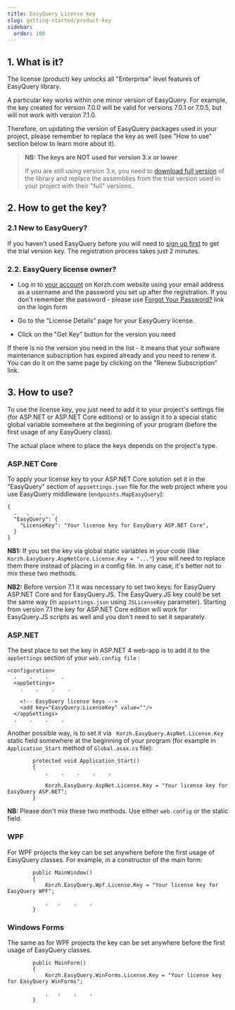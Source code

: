 ```yaml
---
title: EasyQuery License key
slug: getting-started/product-key
sidebar:
  order: 100
---
```


## 1. What is it?

The license (product) key unlocks all "Enterprise" level features of EasyQuery library.

A particular key works within one minor version of EasyQuery. For example, the key created for version 7.0.0 will be valid for versions 7.0.1 or 7.0.5, but will not work with version 7.1.0.
 
Therefore, on updating the version of EasyQuery packages used in your project, please remember to replace the key as well (see "How to use" section below to learn more about it).

> **NB: The keys are NOT used for version 3.x or lower**
>
> If you are still using version 3.x, you need to [download full version](https://korzh.com/account/assets) of the library and replace the assemblies from the trial version used in your project with their "full" versions.

## 2. How to get the key?

### 2.1 New to EasyQuery?

If you haven't used EasyQuery before you will need to [sign up first](https://korzh.com/easyquery#get-started)  to get the trial version key. The registration process takes just 2 minutes. 


### 2.2. EasyQuery license owner?

* Log in to [your account](https://korzh.com/account) on Korzh.com website using your email address as a username and the password you set up after the registration. If you don't remember the password - please use [Forgot Your Password?](https://korzh.com/account/auth/forgotpassword) link on the login form
 
* Go to the "License Details" page for your EasyQuery license.

* Click on the "Get Key" button for the version you need
 
If there is no the version you need in the list - it means that your software maintenance subscription has expired already and you need to renew it. You can do it on the same page by clicking on the "Renew Subscription" link.

## 3. How to use?

To use the license key, you just need to add it to your project's settings file  (for ASP.NET or ASP.NET Core editions) or to assign it to a special static global variable somewhere at the beginning of your program (before the first usage of any EasyQuery class). 

The actual place where to place the keys depends on the project's type.

### ASP.NET Core

To apply your license key to your ASP.NET Core solution set it in the "EasyQuery" section of `appsettings.json` file  for the web project where you use EasyQuery middleware (`endpoints.MapEasyQuery`):

```
{
  .   .   .   .
  "EasyQuery": {
    "LicenseKey": "Your license key for EasyQuery ASP.NET Core",
  }
}
```

__NB1:__ If you set the key via global static variables in your code (like `Korzh.EasyQuery.AspNetCore.License.Key = "..."`) you will need to replace them there instead of placing in a config file. In any case, it's better not to mix these two methods.

__NB2:__ Before version 7.1 it was necessary to set two keys: for EasyQuery ASP.NET Core and for EasyQuery.JS.  The EasyQuery.JS key could be set the same way (in `appsettings.json` using `JSLicenseKey` parameter). Starting from version 7.1 the key for ASP.NET Core edition will work for EasyQuery.JS scripts as well and you don't need to set it separately.
 

### ASP.NET

The best place to set the key in ASP.NET 4 web-app is to add it to the `appSettings` section of your  `web.config file` :

```
<configuration>
  .    .    .    .
  <appSettings>
    .    .    .    .

    <!-- EasyQuery license keys -->
    <add key="EasyQuery:LicenseKey" value=""/>
  </appSettings>
  .    .    .    .
```

Another possible way, is to set it via ` Korzh.EasyQuery.AspNet.License.Key` static field somewhere at the beginning of your program (for example in `Application_Start` method of `Global.asax.cs` file):

```
        protected void Application_Start()
        {
		    .    .    .    .    .

            Korzh.EasyQuery.AspNet.License.Key = "Your license key for EasyQuery ASP.NET";
        }
```

__NB:__ Please don't mix these two methods. Use either `web.config` or the static field.


### WPF

For WPF projects the key can be set anywhere before the first usage of EasyQuery classes. For example, in a constructor of the main form:

```
        public MainWindow()
        {
            Korzh.EasyQuery.Wpf.License.Key = "Your license key for EasyQuery WPF";

            .   .    .    .
        }
```

### Windows Forms

The same as for WPF projects the key can be set anywhere before the first usage of EasyQuery classes.

```
        public MainForm()
        {
            Korzh.EasyQuery.WinForms.License.Key = "Your license key for EasyQuery WinForms";

            .   .    .    .
        }
```

